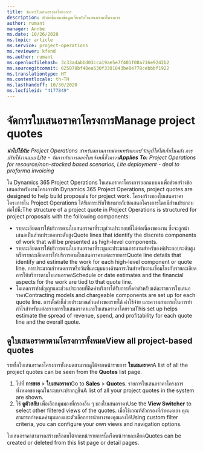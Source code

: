 ```yaml
---
title: จัดการใบเสนอราคาโครงการ
description: หัวข้อนี้แสดงข้อมูลเกี่ยวกับใบเสนอราคาโครงการ
author: rumant
manager: Annbe
ms.date: 10/26/2020
ms.topic: article
ms.service: project-operations
ms.reviewer: kfend
ms.author: rumant
ms.openlocfilehash: 3c33adabbd03cca19ae5e7f401f08a716e9242b2
ms.sourcegitcommit: 625878bf48ea530f3381843be0e778cebbbf1922
ms.translationtype: HT
ms.contentlocale: th-TH
ms.lasthandoff: 10/30/2020
ms.locfileid: "4177849"
---
```

# <a name="manage-project-quotes"></a><span data-ttu-id="236fd-103">จัดการใบเสนอราคาโครงการ</span><span class="sxs-lookup"><span data-stu-id="236fd-103">Manage project quotes</span></span>

<span data-ttu-id="236fd-104">_**นำไปใช้กับ:** Project Operations สำหรับสถานการณ์ตามทรัพยากร/วัสดุที่ไม่ได้เก็บในคลัง การปรับใช้งานแบบ Lite - จัดการกับการออกใบแจ้งหนี้ชั่วคราว_</span><span class="sxs-lookup"><span data-stu-id="236fd-104">_**Applies To:** Project Operations for resource/non-stocked based scenarios, Lite deployment - deal to proforma invoicing_</span></span>

<span data-ttu-id="236fd-105">ใน Dynamics 365 Project Operations ใบเสนอราคาโครงการออกแบบมาเพื่อช่วยสร้างข้อเสนอสำหรับงานโครงการ</span><span class="sxs-lookup"><span data-stu-id="236fd-105">In Dynamics 365 Project Operations, project quotes are designed to help build proposals for project work.</span></span> <span data-ttu-id="236fd-106">โครงสร้างของใบเสนอราคาโครงการใน Project Operations ได้รับการปรับให้เหมาะกับข้อเสนอโครงการโดยมีส่วนประกอบต่อไปนี้:</span><span class="sxs-lookup"><span data-stu-id="236fd-106">The structure of a project quote in Project Operations is structured for project proposals with the following components:</span></span>

  - <span data-ttu-id="236fd-107">รายละเอียดการให้บริการตามใบเสนอราคาที่ระบุส่วนประกอบที่ไม่ต่อเนื่องของงาน ซึ่งจะถูกนำเสนอเป็นส่วนประกอบระดับสูง</span><span class="sxs-lookup"><span data-stu-id="236fd-107">Quote lines that identify the discrete components of work that will be presented as high-level components.</span></span>
  - <span data-ttu-id="236fd-108">รายละเอียดการให้บริการตามใบเสนอราคาที่ระบุและประมาณการงานสำหรับองค์ประกอบระดับสูงหรือรายละเอียดการให้บริการตามใบเสนอราคาแต่ละรายการ</span><span class="sxs-lookup"><span data-stu-id="236fd-108">Quote line details that identify and estimate the work for each high-level component or quote line.</span></span> <span data-ttu-id="236fd-109">การประมาณกำหนดการหรือวันที่และมุมมองด้านการเงินสำหรับงานเชื่อมโยงกับรายละเอียดการให้บริการตามใบเสนอราคา</span><span class="sxs-lookup"><span data-stu-id="236fd-109">Schedule or date estimates and the financial aspects for the work are tied to that quote line.</span></span>
  - <span data-ttu-id="236fd-110">โมเดลการทำสัญญาและส่วนประกอบที่คิดค่าบริการได้รับการตั้งค่าสำหรับแต่ละรายการใบเสนอราคา</span><span class="sxs-lookup"><span data-stu-id="236fd-110">Contracting models and chargeable components are set up for each quote line.</span></span> <span data-ttu-id="236fd-111">การตั้งค่านี้ช่วยประมาณส่วนต่างของรายได้ ค่าใช้จ่าย และความสามารถในการทำกำไรสำหรับแต่ละรายการใบเสนอราคาและใบเสนอราคาโดยรวม</span><span class="sxs-lookup"><span data-stu-id="236fd-111">This set up helps estimate the spread of revenue, spend, and profitability for each quote line and the overall quote.</span></span>

## <a name="view-all-project-based-quotes"></a><span data-ttu-id="236fd-112">ดูใบเสนอราคาตามโครงการทั้งหมด</span><span class="sxs-lookup"><span data-stu-id="236fd-112">View all project-based quotes</span></span>

<span data-ttu-id="236fd-113">รายชื่อใบเสนอราคาโครงการทั้งหมดสามารถดูได้จากหน้ารายการ **ใบเสนอราคา**</span><span class="sxs-lookup"><span data-stu-id="236fd-113">A list of all the project quotes can be seen from the **Quotes** list page.</span></span> 

1. <span data-ttu-id="236fd-114">ไปที่ **การขาย** > **ใบเสนอราคา**</span><span class="sxs-lookup"><span data-stu-id="236fd-114">Go to **Sales** > **Quotes**.</span></span> <span data-ttu-id="236fd-115">รายการใบเสนอราคาโครงการทั้งหมดของคุณในระบบจะปรากฏขึ้น</span><span class="sxs-lookup"><span data-stu-id="236fd-115">A list of all your project quotes in the system are shown.</span></span> 
2. <span data-ttu-id="236fd-116">ใช้ **ดูตัวสลับ** เพื่อเลือกมุมมองที่กรองอื่น ๆ ของใบเสนอราคา</span><span class="sxs-lookup"><span data-stu-id="236fd-116">Use the **View Switcher** to select other filtered views of the quotes.</span></span> <span data-ttu-id="236fd-117">เมื่อใช้เกณฑ์ตัวกรองที่กำหนดเอง คุณสามารถกำหนดค่ามุมมองและตัวเลือกการนำทางของคุณเองได้</span><span class="sxs-lookup"><span data-stu-id="236fd-117">Using custom filter criteria, you can configure your own views and navigation options.</span></span>

<span data-ttu-id="236fd-118">ใบเสนอราคาสามารถสร้างหรือลบได้จากหน้ารายการนี้หรือหน้ารายละเอียด</span><span class="sxs-lookup"><span data-stu-id="236fd-118">Quotes can be created or deleted from this list page or detail pages.</span></span>
